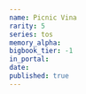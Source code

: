 ```yaml
---
name: Picnic Vina
rarity: 5
series: tos
memory_alpha:
bigbook_tier: -1
in_portal:
date:
published: true
---
```



